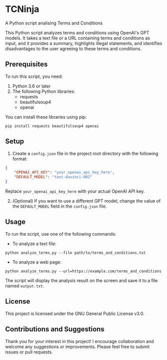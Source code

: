 # TCNinja
 A Python script analising Terms and Conditions



This Python script analyzes terms and conditions using OpenAI's GPT models. It takes a text file or a URL containing terms and conditions as input, and it provides a summary, highlights illegal statements, and identifies disadvantages to the user agreeing to these terms and conditions.

## Prerequisites

To run this script, you need:

1. Python 3.6 or later
2. The following Python libraries:
    - requests
    - beautifulsoup4
    - openai

You can install these libraries using pip:

```
pip install requests beautifulsoup4 openai
```

## Setup

1. Create a `config.json` file in the project root directory with the following format:

```json
{
    "OPENAI_API_KEY": "your_openai_api_key_here",
    "DEFAULT_MODEL": "text-davinci-002"
}
```

Replace `your_openai_api_key_here` with your actual OpenAI API key.

2. (Optional) If you want to use a different GPT model, change the value of the `DEFAULT_MODEL` field in the `config.json` file.

## Usage

To run the script, use one of the following commands:

- To analyze a text file:

```
python analyze_terms.py --file path/to/terms_and_conditions.txt
```

- To analyze a web page:

```
python analyze_terms.py --url=https://example.com/terms_and_conditions
```

The script will display the analysis result on the screen and save it to a file named `output.txt`.

## License

This project is licensed under the GNU General Public License v3.0.

## Contributions and Suggestions

Thank you for your interest in this project! I encourage collaboration and welcome any suggestions or improvements. Please feel free to submit issues or pull requests.

